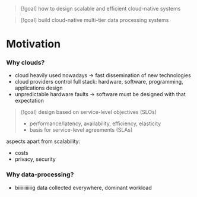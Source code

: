 >[!goal] how to design scalable and efficient cloud-native systems

>[!goal] build cloud-native multi-tier data processing systems

# Motivation

### Why clouds?

- cloud heavily used nowadays -> fast dissemination of new technologies
- cloud providers control full stack: hardware, software, programming, applications design
- unpredictable hardware faults -> software must be designed with that expectation

>[!goal] design based on service-level objectives (SLOs)
>- performance/latency, availability, efficiency, elasticity
>- basis for service-level agreements (SLAs)

aspects apart from scalability:
- costs
- privacy, security

### Why data-processing?

- biiiiiiiiiiig data collected everywhere, dominant workload